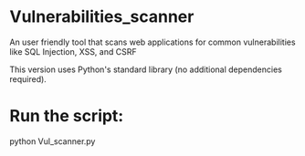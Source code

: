 # Vulnerabilities_scanner
An user friendly tool that scans web applications for common vulnerabilities like SQL Injection, XSS, and CSRF

This version uses Python's standard library (no additional dependencies required).

# Run the script:
python Vul_scanner.py